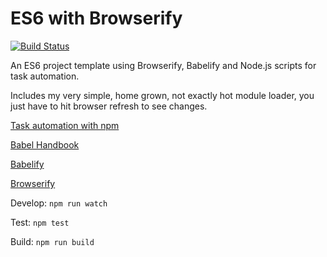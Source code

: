 # ES6 with Browserify

[![Build Status](https://travis-ci.org/jdtibbs/template_es6.svg?branch=master)](https://travis-ci.org/jdtibbs/template_es6)

An ES6 project template using Browserify, Babelify and Node.js scripts for task automation. 

Includes my very simple, home grown, not exactly hot module loader, you just have to hit browser refresh to see changes. 

[Task automation with npm](http://substack.net/task_automation_with_npm_run)

[Babel Handbook](https://github.com/thejameskyle/babel-handbook)

[Babelify](https://github.com/babel/babelify)

[Browserify](http://browserify.org/)

Develop: `npm run watch`

Test: `npm test`

Build: `npm run build`
